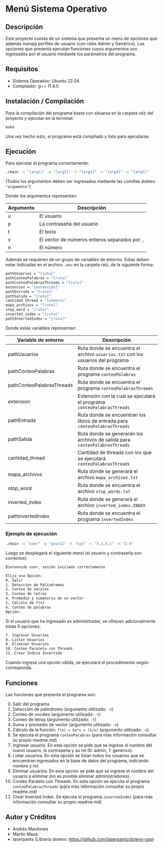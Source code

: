 # Menú Sistema Operativo

## Descripción
Este proyecto consta de un sistema que presenta un menú de opciones que además maneja perfiles de usuario (con roles Admin y Genérico). Las opciones que presenta ejecutan funciones cuyos argumentos son ingresados por el usuario mediante los parámetros del programa.

## Requisitos
* Sistema Operativo: Ubuntu 22.04
* Compilador: g++ 11.4.0

## Instalación / Compilación
Para la compilación del programa basta con situarse en la carpeta raíz del proyecto y ejecutar en la terminal:
```bash
make
```
Una vez hecho esto, el programa está compilado y listo para ejecutarse.

## Ejecución
Para ejecutar el programa correctamente:
```bash
./main -u "[arg1]" -p "[arg2]" -t "[arg3]" -v "[arg4]" -n "[arg5]" 
```
(Todos los argumentos deben ser ingresados mediante las comillas dobles: ``"argumento"``)

Donde los argumentos representan:

| Argumento | Descripción |
| -------- | ----------- |
| u | El usuario |
| p | La contraseña del usuario |
| t | El texto |
| v | El vector de números enteros separados por ``,`` |
| n | El número |

Además se requieren de un grupo de variables de entorno. Estas deben estar indicadas en el archivo ``.env`` en la carpeta raíz, de la siguiente forma:
```bash
pathUsuarios = "[ruta]"
pathConteoPalabras = "[ruta]"
pathConteoPalabrasThreads = "[ruta]"
extension = "[extensión]"
pathEntrada = "[ruta]"
pathSalida = "[ruta]"
cantidad_thread = "[número]"
mapa_archivos = "[ruta]"
stop_word = "[ruta]"
inverted_index = "[ruta]"
pathInvertedIndex = "[ruta]" 
```
Donde estas variables representan:

| Variable de entorno | Descripción |
| -------- | ----------- |
| pathUsuarios | Ruta donde se encuentra el archivo ``usuarios.txt`` con los usuarios del programa |
| pathConteoPalabras | Ruta donde se encuentra el programa ``conteoPalabras``  |
| pathConteoPalabrasThreads | Ruta donde se encuentra el programa ``conteoPalabrasThreads`` |
| extension | Extensión con la cual se ejecutará el programa ``conteoPalabrasThreads`` |
| pathEntrada | Ruta donde se encuentran los libros de entrada para ``conteoPalabrasThreads``  |
| pathSalida | Ruta donde se generarán los archivos de salida para ``conteoPalabrasThreads`` |
| cantidad_thread | Cantidad de threads con los que se ejecutará ``conteoPalabrasThreads`` |
| mapa_archivos | Ruta donde se generará el archivo ``mapa_archivos.txt`` |
| stop_word | Ruta donde se encuentra el archivo ``stop_words.txt`` |
| inverted_index | Ruta donde se generará el archivo ``inverted_index.INDEX`` |
| pathInvertedIndex | Ruta donde se encuentra el programa ``invertedIndex`` |

### Ejemplo de ejecución
```bash
./main -u "user" -p "pass12" -t "ojo" -v "3,1,4,1" -n "2.4"
```
Luego se desplegará el siguiente menú (si usuario y contraseña son correctos):
```bash
Bienvenido user, sesión iniciada correctamente

Elija una Opción:
0. Salir
1. Detección de Palíndromos
2. Conteo de vocales
3. Conteo de letras
4. Promedio y sumatoria de un vector
5. Cálculo de f(x)
6. Conteo de palabras
Opción:
```
Si el usuario que ha ingresado es administrador, se ofrecen adicionalmente estas 5 opciones: 
```bash
7. Ingresar Usuarios
8. Listar Usuarios
9. Eliminar Usuarios
10. Conteo Paralelo con Threads
11. Crear Índice Invertido
```
Cuando ingrese una opción válida, se ejecutará el procedimiento según corresponda.

## Funciones
Las funciones que presenta el programa son:

0. Salir del programa
1. Detección de palíndromo (argumento utilizado: ``-t``)
2. Conteo de vocales (argumento utilizado: ``-t``)
3. Conteo de letras (argumento utilizado: ``-t``)
4. Suma y promedio de vector (argumento utilizado: ``-v``)
5. Cálculo de la función: ``f(x) = 5x*x + (1/x)`` (argumento utilizado: ``-n``)
6. Se ejecuta el programa ``conteoPalabras`` (para más información consultar su propio readme.md)
7. Ingresar usuario. En esta opción se pide que se ingrese el nombre del nuevo usuario, la contraseña y su rol (0: admin, 1: genérico).
8. Listar usuarios. En esta opción se listan todos los usuarios que se encuentran ingresados en la base de datos del programa, indicando nombre y rol.
9. Eliminar usuarios. En esta opción se pide que se ingrese el nombre del usuario a eliminar (no es posible eliminar administradores).
10. Conteo Paralelo con Threads. En esta opción se ejecuta el programa ``conteoPalabrasThreads`` (para más información consultar su propio readme.md)
11. Crear Inverted Index. Se ejecuta el programa ``invertedIndex`` (para más información consultar su propio readme.md)

## Autor y Créditos

* Andrés Mardones
* Martín Maza
* laserpants (Librería dotenv: https://github.com/laserpants/dotenv-cpp)
    